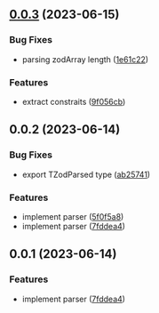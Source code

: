 ## [0.0.3](https://github.com/prostojs/zod-parser/compare/v0.0.2...v0.0.3) (2023-06-15)


### Bug Fixes

* parsing zodArray length ([1e61c22](https://github.com/prostojs/zod-parser/commit/1e61c22f98965c964361f2feec4133a754a16854))


### Features

* extract constraits ([9f056cb](https://github.com/prostojs/zod-parser/commit/9f056cb94e8c4bd7c0366a3eb01fa4ed8ce3a0df))



## 0.0.2 (2023-06-14)


### Bug Fixes

* export TZodParsed type ([ab25741](https://github.com/prostojs/zod-parser/commit/ab2574117c3313109ea2cd6cf100318ba70c9150))


### Features

* implement parser ([5f0f5a8](https://github.com/prostojs/zod-parser/commit/5f0f5a8b9de248fb1e49c482621aa78332e7d46d))
* implement parser ([7fddea4](https://github.com/prostojs/zod-parser/commit/7fddea493327b9794f9d9e8d080d56509e531d65))



## 0.0.1 (2023-06-14)


### Features

* implement parser ([7fddea4](https://github.com/prostojs/zod-parser/commit/7fddea493327b9794f9d9e8d080d56509e531d65))



